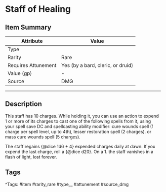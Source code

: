 # Staff of Healing

## Item Summary

| Attribute            | Value                        |
|----------------------|------------------------------|
| Type                 |   |
| Rarity               | Rare             |
| Requires Attunement  | Yes (by a bard, cleric, or druid)                |
| Value (gp)           | -    |
| Source               | DMG |

---

## Description

This staff has 10 charges. While holding it, you can use an action to expend 1 or more of its charges to cast one of the following spells from it, using your spell save DC and spellcasting ability modifier: cure wounds spell (1 charge per spell level, up to 4th), lesser restoration spell (2 charges). or mass cure wounds spell (5 charges).

The staff regains {@dice 1d6 + 4} expended charges daily at dawn. If you expend the last charge, roll a {@dice d20}. On a 1. the staff vanishes in a flash of light, lost forever.

## Tags

^Tags: #item #rarity_rare #type__ #attunement #source_dmg